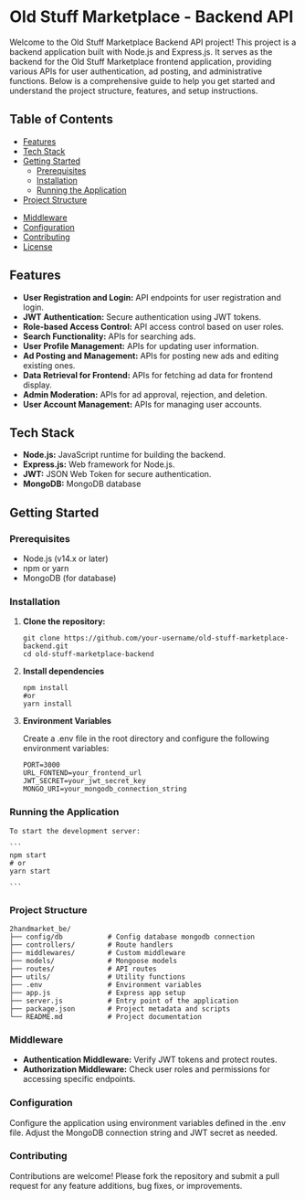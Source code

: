 # Old Stuff Marketplace - Backend API

Welcome to the Old Stuff Marketplace Backend API project! This project is a backend application built with Node.js and Express.js. It serves as the backend for the Old Stuff Marketplace frontend application, providing various APIs for user authentication, ad posting, and administrative functions. Below is a comprehensive guide to help you get started and understand the project structure, features, and setup instructions.

## Table of Contents

- [Features](#features)
- [Tech Stack](#tech-stack)
- [Getting Started](#getting-started)
  - [Prerequisites](#prerequisites)
  - [Installation](#installation)
  - [Running the Application](#running-the-application)
- [Project Structure](#project-structure)
<!-- - [API Endpoints](#api-endpoints)
  - [Authentication](#authentication)
  - [User Management](#user-management)
  - [Ad Management](#ad-management)
  - [Admin Functions](#admin-functions) -->
- [Middleware](#middleware)
- [Configuration](#configuration)
- [Contributing](#contributing)
- [License](#license)

## Features

- **User Registration and Login:** API endpoints for user registration and login.
- **JWT Authentication:** Secure authentication using JWT tokens.
- **Role-based Access Control:** API access control based on user roles.
- **Search Functionality:** APIs for searching ads.
- **User Profile Management:** APIs for updating user information.
- **Ad Posting and Management:** APIs for posting new ads and editing existing ones.
- **Data Retrieval for Frontend:** APIs for fetching ad data for frontend display.
- **Admin Moderation:** APIs for ad approval, rejection, and deletion.
- **User Account Management:** APIs for managing user accounts.

## Tech Stack

- **Node.js:** JavaScript runtime for building the backend.
- **Express.js:** Web framework for Node.js.
- **JWT:** JSON Web Token for secure authentication.
- **MongoDB:** MongoDB database

## Getting Started

### Prerequisites

- Node.js (v14.x or later)
- npm or yarn
- MongoDB (for database)

### Installation

1. **Clone the repository:**

   ```
   git clone https://github.com/your-username/old-stuff-marketplace-backend.git
   cd old-stuff-marketplace-backend
   ```

2. **Install dependencies**

   ```
   npm install
   #or
   yarn install
   ```

3. **Environment Variables**

   Create a .env file in the root directory and configure the following environment variables:

   ```
   PORT=3000
   URL_FONTEND=your_frontend_url
   JWT_SECRET=your_jwt_secret_key
   MONGO_URI=your_mongodb_connection_string

   ```

### Running the Application

    To start the development server:

    ```
    npm start
    # or
    yarn start

    ```

### Project Structure

```
2handmarket_be/
├── config/db           # Config database mongodb connection
├── controllers/        # Route handlers
├── middlewares/        # Custom middleware
├── models/             # Mongoose models
├── routes/             # API routes
├── utils/              # Utility functions
├── .env                # Environment variables
├── app.js              # Express app setup
├── server.js           # Entry point of the application
├── package.json        # Project metadata and scripts
└── README.md           # Project documentation

```

### Middleware

- **Authentication Middleware:** Verify JWT tokens and protect routes.
- **Authorization Middleware:** Check user roles and permissions for accessing specific endpoints.

### Configuration

Configure the application using environment variables defined in the .env file. Adjust the MongoDB connection string and JWT secret as needed.

### Contributing

Contributions are welcome! Please fork the repository and submit a pull request for any feature additions, bug fixes, or improvements.
